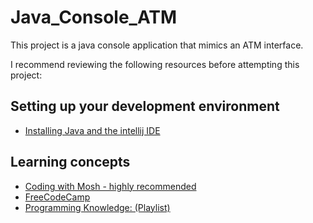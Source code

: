 # Java_Console_ATM

This project is a java console application that mimics an ATM interface. 

I recommend reviewing the following resources before attempting this project: 

## Setting up your development environment
* [Installing Java and the intellij IDE](https://youtu.be/EMLTOMdIz4w)

## Learning concepts 
* [Coding with Mosh - highly recommended](https://www.youtube.com/watch?v=eIrMbAQSU34)
* [FreeCodeCamp](https://www.youtube.com/watch?v=GoXwIVyNvX0)
* [Programming Knowledge: (Playlist)](https://youtube.com/playlist?list=PLS1QulWo1RIbfTjQvTdj8Y6yyq4R7g-Al)
